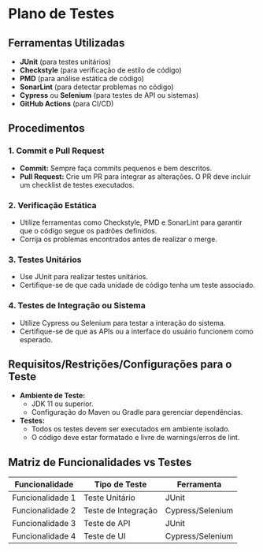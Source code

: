 # Plano de Testes

## Ferramentas Utilizadas

- **JUnit** (para testes unitários)
- **Checkstyle** (para verificação de estilo de código)
- **PMD** (para análise estática de código)
- **SonarLint** (para detectar problemas no código)
- **Cypress** ou **Selenium** (para testes de API ou sistemas)
- **GitHub Actions** (para CI/CD)

## Procedimentos

### 1. Commit e Pull Request

- **Commit:** Sempre faça commits pequenos e bem descritos.
- **Pull Request:** Crie um PR para integrar as alterações. O PR deve incluir um checklist de testes executados.

### 2. Verificação Estática

- Utilize ferramentas como Checkstyle, PMD e SonarLint para garantir que o código segue os padrões definidos.
- Corrija os problemas encontrados antes de realizar o merge.

### 3. Testes Unitários

- Use JUnit para realizar testes unitários.
- Certifique-se de que cada unidade de código tenha um teste associado.

### 4. Testes de Integração ou Sistema

- Utilize Cypress ou Selenium para testar a interação do sistema.
- Certifique-se de que as APIs ou a interface do usuário funcionem como esperado.

## Requisitos/Restrições/Configurações para o Teste

- **Ambiente de Teste:** 
    - JDK 11 ou superior.
    - Configuração do Maven ou Gradle para gerenciar dependências.
- **Testes:**
    - Todos os testes devem ser executados em ambiente isolado.
    - O código deve estar formatado e livre de warnings/erros de lint.

## Matriz de Funcionalidades vs Testes

| Funcionalidade              | Tipo de Teste          | Ferramenta    |
| ---------------------------- | ---------------------- | ------------- |
| Funcionalidade 1             | Teste Unitário         | JUnit         |
| Funcionalidade 2             | Teste de Integração    | Cypress/Selenium |
| Funcionalidade 3             | Teste de API           | JUnit         |
| Funcionalidade 4             | Teste de UI            | Cypress/Selenium |

